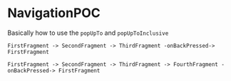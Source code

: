 # NavigationPOC

Basically how to use the `popUpTo` and `popUpToInclusive`

```
FirstFragment -> SecondFragment -> ThirdFragment -onBackPressed-> FirstFragment
```

```
FirstFragment -> SecondFragment -> ThirdFragment -> FourthFragment -onBackPressed-> FirstFragment
```
